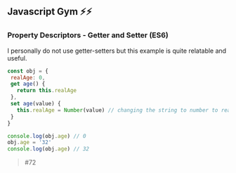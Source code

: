 ## Javascript Gym ⚡⚡️
### Property Descriptors - Getter and Setter (ES6)

I personally do not use getter-setters but this example is quite relatable and useful.

 ```javascript 
 const obj = {
  realAge: 0,
  get age() {
    return this.realAge
  },
  set age(value) {
    this.realAge = Number(value) // changing the string to number to realAge
  }
}

console.log(obj.age) // 0
obj.age = '32'
console.log(obj.age) // 32
  ```

> #72